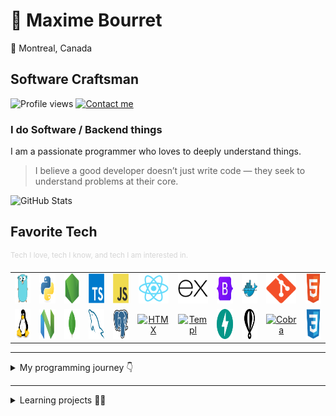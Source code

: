 # 👋 Maxime Bourret
📍 Montreal, Canada

## Software Craftsman

![Profile views](https://komarev.com/ghpvc/?username=maxBRT)
[![Contact me](https://img.shields.io/badge/My-Linkedin-blue)](https://www.linkedin.com/in/maxime-bourret-48a48b38a/)

### I do Software / Backend things

I am a passionate programmer who loves to deeply understand things.
> I believe a good developer doesn’t just write code — they seek to understand problems at their core.

<img src="https://github-readme-stats.vercel.app/api?username=maxbrt&show_icons=true&theme=dark&hide_title=true" alt="GitHub Stats"/>


##  Favorite Tech
<sup style="color:#80808050;">Tech I love, tech I know, and tech I am interested in.</sup>

<table align="center">
  <tr>
    <td align="center"><a href="https://go.dev/"><img src="https://raw.githubusercontent.com/devicons/devicon/master/icons/go/go-original.svg" width="48" height="48" alt="Go"/></a></td>
    <td align="center"><a href="https://www.python.org/"><img src="https://raw.githubusercontent.com/devicons/devicon/master/icons/python/python-original.svg" width="48" height="48" alt="Python"/></a></td>
    <td align="center"><a href="https://nodejs.org/"><img src="https://raw.githubusercontent.com/devicons/devicon/master/icons/nodejs/nodejs-original.svg" width="48" height="48" alt="Node.js"/></a></td>
    <td align="center"><a href="https://www.typescriptlang.org/"><img src="https://raw.githubusercontent.com/devicons/devicon/master/icons/typescript/typescript-original.svg" width="48" height="48" alt="TypeScript"/></a></td>
    <td align="center"><a href="https://developer.mozilla.org/docs/Web/JavaScript"><img src="https://raw.githubusercontent.com/devicons/devicon/master/icons/javascript/javascript-original.svg" width="48" height="48" alt="JavaScript"/></a></td>
    <td align="center"><a href="https://react.dev/"><img src="https://raw.githubusercontent.com/devicons/devicon/master/icons/react/react-original.svg" width="48" height="48" alt="React"/></a></td>
    <td align="center"><a href="https://expressjs.com/"><img src="https://raw.githubusercontent.com/devicons/devicon/master/icons/express/express-original.svg" width="48" height="48" alt="Express.js"/></a></td>
    <td align="center"><a href="https://getbootstrap.com/"><img src="https://raw.githubusercontent.com/devicons/devicon/master/icons/bootstrap/bootstrap-original.svg" width="48" height="48" alt="Bootstrap"/></a></td>
    <td align="center"><a href="https://www.docker.com/"><img src="https://raw.githubusercontent.com/devicons/devicon/master/icons/docker/docker-original.svg" width="48" height="48" alt="Docker"/></a></td>
    <td align="center"><a href="https://git-scm.com/"><img src="https://raw.githubusercontent.com/devicons/devicon/master/icons/git/git-original.svg" width="48" height="48" alt="Git"/></a></td>
    <td align="center"><a href="https://developer.mozilla.org/docs/Web/HTML"><img src="https://raw.githubusercontent.com/devicons/devicon/master/icons/html5/html5-original.svg" width="48" height="48" alt="HTML5"/></a></td>
  </tr>
  <tr>
    <td align="center"><a href="https://www.kernel.org/"><img src="https://raw.githubusercontent.com/devicons/devicon/master/icons/linux/linux-original.svg" width="48" height="48" alt="Linux"/></a></td>
    <td align="center"><a href="https://neovim.io/"><img src="https://raw.githubusercontent.com/devicons/devicon/master/icons/neovim/neovim-original.svg" width="48" height="48" alt="Neovim"/></a></td>
    <td align="center"><a href="https://www.mongodb.com/"><img src="https://raw.githubusercontent.com/devicons/devicon/master/icons/mongodb/mongodb-original.svg" width="48" height="48" alt="MongoDB"/></a></td>
    <td align="center"><a href="https://www.mysql.com/"><img src="https://raw.githubusercontent.com/devicons/devicon/master/icons/mysql/mysql-original.svg" width="48" height="48" alt="MySQL"/></a></td>
    <td align="center"><a href="https://www.postgresql.org/"><img src="https://raw.githubusercontent.com/devicons/devicon/master/icons/postgresql/postgresql-original.svg" width="48" height="48" alt="PostgreSQL"/></a></td>
    <td align="center"><a href="https://htmx.org/"><img src="https://raw.githubusercontent.com/simple-icons/simple-icons/develop/icons/htmx.svg" width="48" height="48" alt="HTMX"/></a></td>
    <td align="center"><a href="https://templ.guide/"><img src="https://templ.guide/img/logo.svg" width="48" height="48" alt="Templ"/></a></td>
    <td align="center"><a href="https://fastapi.tiangolo.com/"><img src="https://raw.githubusercontent.com/devicons/devicon/master/icons/fastapi/fastapi-original.svg" width="48" height="48" alt="FastAPI"/></a></td>
    <td align="center"><a href="https://fly.io/"><img src="https://raw.githubusercontent.com/simple-icons/simple-icons/develop/icons/flydotio.svg" width="48" height="48" alt="Fly.io"/></a></td>
    <td align="center"><a href="https://github.com/spf13/cobra"><img src="https://cobra.dev/images/logos/cobra-logo.png" width="48" height="48" alt="Cobra"/></a></td>
    <td align="center"><a href="https://developer.mozilla.org/docs/Web/CSS"><img src="https://raw.githubusercontent.com/devicons/devicon/master/icons/css3/css3-original.svg" width="48" height="48" alt="CSS3"/></a></td>
  </tr>
</table>

---

<details>
  <summary> My programming journey 👇</summary>

  WIP...

</details>

--- 

<details>
<summary>Learning projects 🧙‍♂️</summary>

<br>

### [A Python interpreter](https://github.com/maxbrt/pithon)
<a href="https://github.com/maxbrt/pithon">
  <img src="https://github-readme-stats.vercel.app/api/pin/?username=maxbrt&repo=pithon&theme=dark" alt="Pithon Repository" />
</a>

<br>

### [A CLI to learn HTTP client](https://github.com/maxbrt/pokedex)
<a href="https://github.com/maxbrt/pokedex">
  <img src="https://github-readme-stats.vercel.app/api/pin/?username=maxbrt&repo=pokedex&theme=dark" alt="Pokedex Repository" />
</a>

<br>

### [A blog aggregator to learn relational databases](https://github.com/maxbrt/gator)
<a href="https://github.com/maxbrt/gator">
  <img src="https://github-readme-stats.vercel.app/api/pin/?username=maxbrt&repo=gator&theme=dark" alt="Gator Repository" />
</a>

</details>


<!---
maxBRT/maxBRT is a ✨ special ✨ repository because its `README.md` (this file) appears on your GitHub profile.
You can click the Preview link to take a look at your changes.
--->
